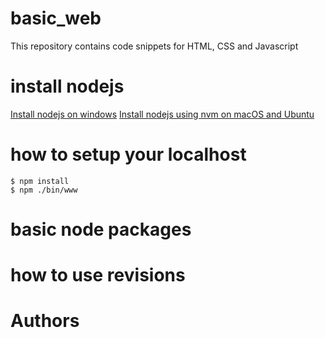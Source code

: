# basic_web
This repository contains code snippets for HTML, CSS and Javascript

# install nodejs
<a href="http://blog.teamtreehouse.com/install-node-js-npm-windows">Install nodejs on windows</a>
<a href="http://nodesource.com/blog/installing-node-js-tutorial-using-nvm-on-mac-os-x-and-ubuntu/">Install nodejs using nvm on macOS and Ubuntu</a>

# how to setup your localhost
```shell
$ npm install
$ npm ./bin/www
```

# basic node packages


# how to use revisions

# Authors
